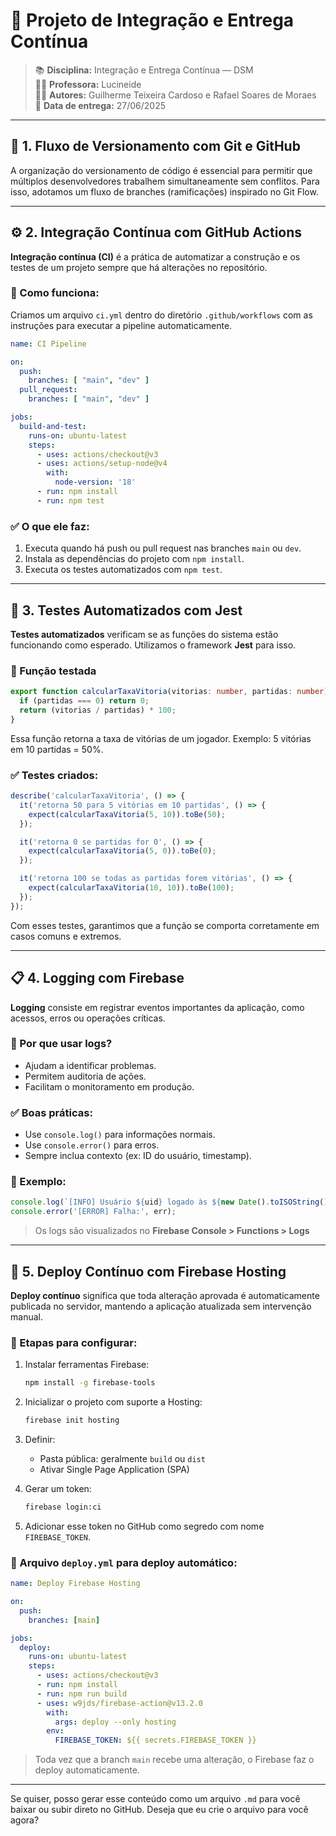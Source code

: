 # 🚀 Projeto de Integração e Entrega Contínua

> 📚 **Disciplina:** Integração e Entrega Contínua — DSM  
> 👩‍🏫 **Professora:** Lucineide  
> 🧑‍💻 **Autores:** Guilherme Teixeira Cardoso e Rafael Soares de Moraes  
> 📅 **Data de entrega:** 27/06/2025  

---

## 🌱 1. Fluxo de Versionamento com Git e GitHub

A organização do versionamento de código é essencial para permitir que múltiplos desenvolvedores trabalhem simultaneamente sem conflitos. Para isso, adotamos um fluxo de branches (ramificações) inspirado no Git Flow.

---

## ⚙️ 2. Integração Contínua com GitHub Actions

**Integração contínua (CI)** é a prática de automatizar a construção e os testes de um projeto sempre que há alterações no repositório.

### 🔧 Como funciona:

Criamos um arquivo `ci.yml` dentro do diretório `.github/workflows` com as instruções para executar a pipeline automaticamente.

```yaml
name: CI Pipeline

on:
  push:
    branches: [ "main", "dev" ]
  pull_request:
    branches: [ "main", "dev" ]

jobs:
  build-and-test:
    runs-on: ubuntu-latest
    steps:
      - uses: actions/checkout@v3
      - uses: actions/setup-node@v4
        with:
          node-version: '18'
      - run: npm install
      - run: npm test
````

### ✅ O que ele faz:

1. Executa quando há push ou pull request nas branches `main` ou `dev`.
2. Instala as dependências do projeto com `npm install`.
3. Executa os testes automatizados com `npm test`.

---

## 🧪 3. Testes Automatizados com Jest

**Testes automatizados** verificam se as funções do sistema estão funcionando como esperado. Utilizamos o framework **Jest** para isso.

### 📌 Função testada

```ts
export function calcularTaxaVitoria(vitorias: number, partidas: number): number {
  if (partidas === 0) return 0;
  return (vitorias / partidas) * 100;
}
```

Essa função retorna a taxa de vitórias de um jogador. Exemplo: 5 vitórias em 10 partidas = 50%.

### ✅ Testes criados:

```ts
describe('calcularTaxaVitoria', () => {
  it('retorna 50 para 5 vitórias em 10 partidas', () => {
    expect(calcularTaxaVitoria(5, 10)).toBe(50);
  });

  it('retorna 0 se partidas for 0', () => {
    expect(calcularTaxaVitoria(5, 0)).toBe(0);
  });

  it('retorna 100 se todas as partidas forem vitórias', () => {
    expect(calcularTaxaVitoria(10, 10)).toBe(100);
  });
});
```

Com esses testes, garantimos que a função se comporta corretamente em casos comuns e extremos.

---

## 📋 4. Logging com Firebase

**Logging** consiste em registrar eventos importantes da aplicação, como acessos, erros ou operações críticas.

### 🧠 Por que usar logs?

* Ajudam a identificar problemas.
* Permitem auditoria de ações.
* Facilitam o monitoramento em produção.

### ✅ Boas práticas:

* Use `console.log()` para informações normais.
* Use `console.error()` para erros.
* Sempre inclua contexto (ex: ID do usuário, timestamp).

### 📌 Exemplo:

```ts
console.log(`[INFO] Usuário ${uid} logado às ${new Date().toISOString()}`);
console.error('[ERROR] Falha:', err);
```

> Os logs são visualizados no **Firebase Console > Functions > Logs**

---

## 🚀 5. Deploy Contínuo com Firebase Hosting

**Deploy contínuo** significa que toda alteração aprovada é automaticamente publicada no servidor, mantendo a aplicação atualizada sem intervenção manual.

### 🧭 Etapas para configurar:

1. Instalar ferramentas Firebase:

   ```bash
   npm install -g firebase-tools
   ```

2. Inicializar o projeto com suporte a Hosting:

   ```bash
   firebase init hosting
   ```

3. Definir:

   * Pasta pública: geralmente `build` ou `dist`
   * Ativar Single Page Application (SPA)

4. Gerar um token:

   ```bash
   firebase login:ci
   ```

5. Adicionar esse token no GitHub como segredo com nome `FIREBASE_TOKEN`.

### 📂 Arquivo `deploy.yml` para deploy automático:

```yaml
name: Deploy Firebase Hosting

on:
  push:
    branches: [main]

jobs:
  deploy:
    runs-on: ubuntu-latest
    steps:
      - uses: actions/checkout@v3
      - run: npm install
      - run: npm run build
      - uses: w9jds/firebase-action@v13.2.0
        with:
          args: deploy --only hosting
        env:
          FIREBASE_TOKEN: ${{ secrets.FIREBASE_TOKEN }}
```

> Toda vez que a branch `main` recebe uma alteração, o Firebase faz o deploy automaticamente.
---

Se quiser, posso gerar esse conteúdo como um arquivo `.md` para você baixar ou subir direto no GitHub. Deseja que eu crie o arquivo para você agora?
```
